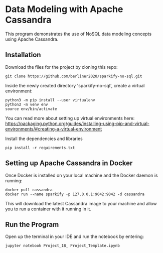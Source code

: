 # Data Modeling with Apache Cassandra
This program demonstrates the use of NoSQL data modeling concepts using Apache Cassandra.

## Installation
Download the files for the project by cloning this repo:

    git clone https://github.com/berliner2020/sparkify-no-sql.git


Inside the newly created directory 'sparkify-no-sql', create a virtual environment:

    python3 -m pip install --user virtualenv
    python3 -m venv env
    source env/bin/activate

You can read more about setting up virtual environments here:
https://packaging.python.org/guides/installing-using-pip-and-virtual-environments/#creating-a-virtual-environment

Install the dependencies and libraries

    pip install -r requirements.txt

## Setting up Apache Cassandra in Docker
Once Docker is installed on your local machine and the Docker daemon is running:

    docker pull cassandra
    docker run --name sparkify -p 127.0.0.1:9042:9042 -d cassandra

This will download the latest Cassandra image to your machine and allow you to run a container with it running in it.

## Run the Program
Open up the terminal in your IDE and run the notebook by entering:

    jupyter notebook Project_1B_ Project_Template.ipynb
